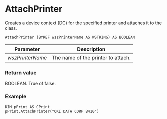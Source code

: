 # AttachPrinter

Creates a device context (DC) for the specified printer and attaches it to the class.

```
AttachPrinter (BYREF wszPrinterName AS WSTRING) AS BOOLEAN
```

| Parameter  | Description |
| ---------- | ----------- |
| *wszPrinterName* | The name of the printer to attach. |

### Return value

BOOLEAN. True of false.

### Example

```
DIM pPrint AS CPrint
pPrint.AttachPrinter("OKI DATA CORP B410")
```

